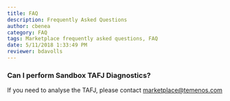 ```yaml
---
title: FAQ
description: Frequently Asked Questions
author: cbenea
category: FAQ
tags: Marketplace frequently asked questions, FAQ
date: 5/11/2018 1:33:49 PM 
reviewer: bdavolls
---
```


### Can I perform Sandbox TAFJ Diagnostics?

If you need to analyse the TAFJ, please contact marketplace@temenos.com 

